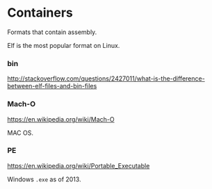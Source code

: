 # Containers

Formats that contain assembly.

Elf is the most popular format on Linux.

### bin

<http://stackoverflow.com/questions/2427011/what-is-the-difference-between-elf-files-and-bin-files>

### Mach-O

<https://en.wikipedia.org/wiki/Mach-O>

MAC OS.

### PE

<https://en.wikipedia.org/wiki/Portable_Executable>

Windows `.exe` as of 2013.
